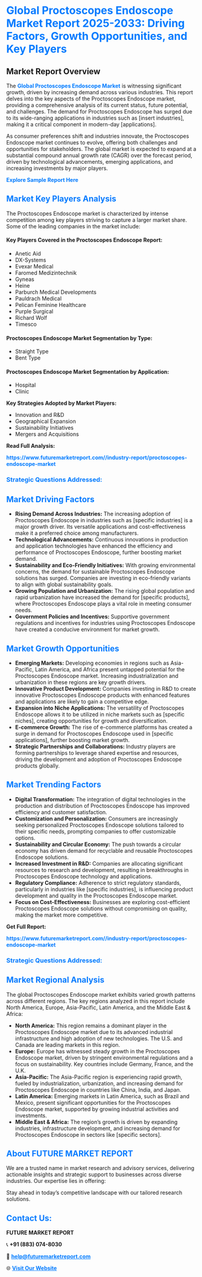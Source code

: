 <h1 style="color: #007BFF;">Global Proctoscopes Endoscope Market Report 2025-2033: Driving Factors, Growth Opportunities, and Key Players</h1>

<section id="overview">
<h2>Market Report Overview</h2>
<p>The <a href="https://www.futuremarketreport.com//industry-report/proctoscopes-endoscope-market" style="color: #007BFF; text-decoration: none;"><strong>Global Proctoscopes Endoscope Market</strong></a> is witnessing significant growth, driven by increasing demand across various industries. This report delves into the key aspects of the Proctoscopes Endoscope market, providing a comprehensive analysis of its current status, future potential, and challenges. The demand for Proctoscopes Endoscope has surged due to its wide-ranging applications in industries such as [insert industries], making it a critical component in modern-day [applications].</p>
<p>As consumer preferences shift and industries innovate, the Proctoscopes Endoscope market continues to evolve, offering both challenges and opportunities for stakeholders. The global market is expected to expand at a substantial compound annual growth rate (CAGR) over the forecast period, driven by technological advancements, emerging applications, and increasing investments by major players.</p>
</section>

<section id="overview">
<p><a href="https://www.futuremarketreport.com//request-sample/reportId=55715" style="color: #007BFF; text-decoration: none;"><strong>Explore Sample Report Here</strong></a></p>
</section>

<section id="key-players">
<h2 style="color: #007BFF;">Market Key Players Analysis</h2>
<p>The Proctoscopes Endoscope market is characterized by intense competition among key players striving to capture a larger market share. Some of the leading companies in the market include:</p>
<h4>Key Players Covered in the Proctoscopes Endoscope Report:</h4>
<ul><li>Anetic Aid</li><li>DX-Systems</li><li>Evexar Medical</li><li>Faromed Medizintechnik</li><li>Gyneas</li><li>Heine</li><li>Parburch Medical Developments</li><li>Pauldrach Medical</li><li>Pelican Feminine Healthcare</li><li>Purple Surgical</li><li>Richard Wolf</li><li>Timesco</li></ul>
<h4>Proctoscopes Endoscope Market Segmentation by Type:</h4>
<ul><li>Straight Type</li><li>Bent Type</li></ul>

<h4>Proctoscopes Endoscope Market Segmentation by Application:</h4>
<ul><li>Hospital</li><li>Clinic</li></ul>
<p><strong>Key Strategies Adopted by Market Players:</strong></p>
<ul>
<li>Innovation and R&D</li>
<li>Geographical Expansion</li>
<li>Sustainability Initiatives</li>
<li>Mergers and Acquisitions</li>
</ul>
</section>

<section>
<p><strong>Read Full Analysis: </strong></p><a href="https://www.futuremarketreport.com//industry-report/proctoscopes-endoscope-market" style="color: #007BFF; text-decoration: none;"><strong>https://www.futuremarketreport.com//industry-report/proctoscopes-endoscope-market</strong></a>
<h3 style="color: #007BFF;">Strategic Questions Addressed:</h3>
</section>

<section id="driving-factors">
<h2 style="color: #007BFF;">Market Driving Factors</h2>
<ul>
<li><strong>Rising Demand Across Industries:</strong> The increasing adoption of Proctoscopes Endoscope in industries such as [specific industries] is a major growth driver. Its versatile applications and cost-effectiveness make it a preferred choice among manufacturers.</li>
<li><strong>Technological Advancements:</strong> Continuous innovations in production and application technologies have enhanced the efficiency and performance of Proctoscopes Endoscope, further boosting market demand.</li>
<li><strong>Sustainability and Eco-Friendly Initiatives:</strong> With growing environmental concerns, the demand for sustainable Proctoscopes Endoscope solutions has surged. Companies are investing in eco-friendly variants to align with global sustainability goals.</li>
<li><strong>Growing Population and Urbanization:</strong> The rising global population and rapid urbanization have increased the demand for [specific products], where Proctoscopes Endoscope plays a vital role in meeting consumer needs.</li>
<li><strong>Government Policies and Incentives:</strong> Supportive government regulations and incentives for industries using Proctoscopes Endoscope have created a conducive environment for market growth.</li>
</ul>
</section>

<section id="growth-opportunities">
<h2 style="color: #007BFF;">Market Growth Opportunities</h2>
<ul>
<li><strong>Emerging Markets:</strong> Developing economies in regions such as Asia-Pacific, Latin America, and Africa present untapped potential for the Proctoscopes Endoscope market. Increasing industrialization and urbanization in these regions are key growth drivers.</li>
<li><strong>Innovative Product Development:</strong> Companies investing in R&D to create innovative Proctoscopes Endoscope products with enhanced features and applications are likely to gain a competitive edge.</li>
<li><strong>Expansion into Niche Applications:</strong> The versatility of Proctoscopes Endoscope allows it to be utilized in niche markets such as [specific niches], creating opportunities for growth and diversification.</li>
<li><strong>E-commerce Growth:</strong> The rise of e-commerce platforms has created a surge in demand for Proctoscopes Endoscope used in [specific applications], further boosting market growth.</li>
<li><strong>Strategic Partnerships and Collaborations:</strong> Industry players are forming partnerships to leverage shared expertise and resources, driving the development and adoption of Proctoscopes Endoscope products globally.</li>
</ul>
</section>

<section id="trending-factors">
<h2 style="color: #007BFF;">Market Trending Factors</h2>
<ul>
<li><strong>Digital Transformation:</strong> The integration of digital technologies in the production and distribution of Proctoscopes Endoscope has improved efficiency and customer satisfaction.</li>
<li><strong>Customization and Personalization:</strong> Consumers are increasingly seeking personalized Proctoscopes Endoscope solutions tailored to their specific needs, prompting companies to offer customizable options.</li>
<li><strong>Sustainability and Circular Economy:</strong> The push towards a circular economy has driven demand for recyclable and reusable Proctoscopes Endoscope solutions.</li>
<li><strong>Increased Investment in R&D:</strong> Companies are allocating significant resources to research and development, resulting in breakthroughs in Proctoscopes Endoscope technology and applications.</li>
<li><strong>Regulatory Compliance:</strong> Adherence to strict regulatory standards, particularly in industries like [specific industries], is influencing product development and quality in the Proctoscopes Endoscope market.</li>
<li><strong>Focus on Cost-Effectiveness:</strong> Businesses are exploring cost-efficient Proctoscopes Endoscope solutions without compromising on quality, making the market more competitive.</li>
</ul>
</section>

<section>
<p><strong>Get Full Report: </strong></p><a href="https://www.futuremarketreport.com//industry-report/proctoscopes-endoscope-market" style="color: #007BFF; text-decoration: none;"><strong>https://www.futuremarketreport.com//industry-report/proctoscopes-endoscope-market</strong></a>
<h3 style="color: #007BFF;">Strategic Questions Addressed:</h3>
</section>


<section id="regional-analysis">
<h2 style="color: #007BFF;">Market Regional Analysis</h2>
<p>The global Proctoscopes Endoscope market exhibits varied growth patterns across different regions. The key regions analyzed in this report include North America, Europe, Asia-Pacific, Latin America, and the Middle East & Africa:</p>
<ul>
<li><strong>North America:</strong> This region remains a dominant player in the Proctoscopes Endoscope market due to its advanced industrial infrastructure and high adoption of new technologies. The U.S. and Canada are leading markets in this region.</li>
<li><strong>Europe:</strong> Europe has witnessed steady growth in the Proctoscopes Endoscope market, driven by stringent environmental regulations and a focus on sustainability. Key countries include Germany, France, and the U.K.</li>
<li><strong>Asia-Pacific:</strong> The Asia-Pacific region is experiencing rapid growth, fueled by industrialization, urbanization, and increasing demand for Proctoscopes Endoscope in countries like China, India, and Japan.</li>
<li><strong>Latin America:</strong> Emerging markets in Latin America, such as Brazil and Mexico, present significant opportunities for the Proctoscopes Endoscope market, supported by growing industrial activities and investments.</li>
<li><strong>Middle East & Africa:</strong> The region’s growth is driven by expanding industries, infrastructure development, and increasing demand for Proctoscopes Endoscope in sectors like [specific sectors].</li>
</ul>
</section>

<footer>
<h2 style="color: #007BFF;">About FUTURE MARKET REPORT</h2>
<p>We are a trusted name in market research and advisory services, delivering actionable insights and strategic support to businesses across diverse industries. Our expertise lies in offering:</p>

<p>Stay ahead in today’s competitive landscape with our tailored research solutions.</p>

<h2 style="color: #007BFF;">Contact Us:</h2>
<p><strong>FUTURE MARKET REPORT</strong></p>
<p>📞 <strong>+91 (883) 074-8030</strong></p>
<p>📧 <strong><a href="mailto:help@futuremarketreport.com" style="color: #007BFF;">help@futuremarketreport.com</a></strong></p>
<p>🌐 <strong><a href="https://www.futuremarketreport.com/" style="color: #007BFF;">Visit Our Website</a></strong></p>
</footer>